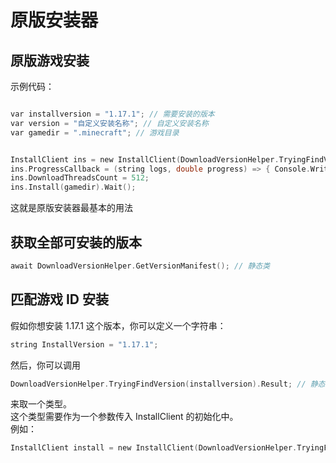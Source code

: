 # 原版安装器

## 原版游戏安装

示例代码：

```C

var installversion = "1.17.1"; // 需要安装的版本
var version = "自定义安装名称"; // 自定义安装名称
var gamedir = ".minecraft"; // 游戏目录


InstallClient ins = new InstallClient(DownloadVersionHelper.TryingFindVersion(installversion).Result, version);
ins.ProgressCallback = (string logs, double progress) => { Console.WriteLine(logs+"   "+progress); }; // 进度
ins.DownloadThreadsCount = 512;
ins.Install(gamedir).Wait();  

```

这就是原版安装器最基本的用法

## 获取全部可安装的版本 

```C
await DownloadVersionHelper.GetVersionManifest(); // 静态类
```

## 匹配游戏 ID 安装

假如你想安装 1.17.1 这个版本，你可以定义一个字符串：  
```C
string InstallVersion = "1.17.1";
```
然后，你可以调用
```C
DownloadVersionHelper.TryingFindVersion(installversion).Result; // 静态类
```
来取一个类型。  
这个类型需要作为一个参数传入 InstallClient 的初始化中。  
例如：
```C
InstallClient install = new InstallClient(DownloadVersionHelper.TryingFindVersion("1.17.1").Result);
```